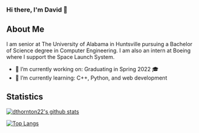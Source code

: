 ### Hi there, I'm David 👋

## About Me
I am senior at The University of Alabama in Huntsville pursuing a Bachelor of Science degree in Computer Engineering. I am also an intern at Boeing where I support the Space Launch System.

- 🔭 I’m currently working on: Graduating in Spring 2022 🎓
- 🌱 I’m currently learning: C++, Python, and web development

## Statistics
[![dthornton22's github stats](https://github-readme-stats.vercel.app/api?username=dthornton22&theme=radical)](https://github.com/anuraghazra/github-readme-stats)

[![Top Langs](https://github-readme-stats.vercel.app/api/top-langs/?username=dthornton22&theme=radical&layout=compact)](https://github.com/anuraghazra/github-readme-stats)
